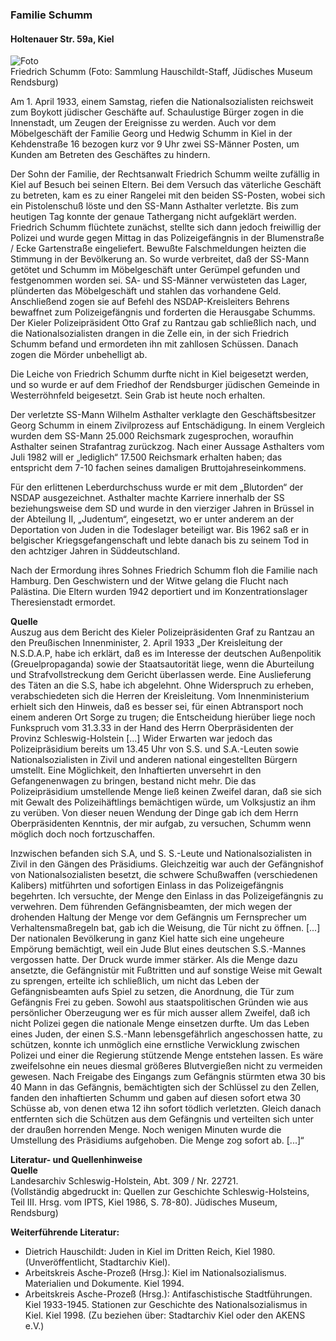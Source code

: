 ### Familie Schumm
#### Holtenauer Str. 59a, Kiel

![Foto](file:///android_asset/bio/164/164.png)  
Friedrich Schumm (Foto: Sammlung Hauschildt-Staff, Jüdisches Museum Rendsburg)

Am 1. April 1933, einem Samstag, riefen die Nationalsozialisten reichsweit zum Boykott jüdischer Geschäfte auf. Schaulustige Bürger zogen in die Innenstadt, um Zeugen der Ereignisse zu werden. Auch vor dem Möbelgeschäft der Familie Georg und Hedwig Schumm in Kiel in der Kehdenstraße 16 bezogen kurz vor 9 Uhr zwei SS-Männer Posten, um Kunden am Betreten des Geschäftes zu hindern.

Der Sohn der Familie, der Rechtsanwalt Friedrich Schumm weilte zufällig in Kiel auf Besuch bei seinen Eltern. Bei dem Versuch das väterliche Geschäft zu betreten, kam es zu einer Rangelei mit den beiden SS-Posten, wobei sich ein Pistolenschuß löste und den SS-Mann Asthalter verletzte. Bis zum heutigen Tag konnte der genaue Tathergang nicht aufgeklärt werden. Friedrich Schumm flüchtete zunächst, stellte sich dann jedoch freiwillig der Polizei und wurde gegen Mittag in das Polizeigefängnis in der Blumenstraße / Ecke Gartenstraße eingeliefert. Bewußte Falschmeldungen heizten die Stimmung in der Bevölkerung an. So wurde verbreitet, daß der SS-Mann getötet und Schumm im Möbelgeschäft unter Gerümpel gefunden und festgenommen worden sei. SA- und SS-Männer verwüsteten das Lager, plünderten das Möbelgeschäft und stahlen das vorhandene Geld. Anschließend zogen sie auf Befehl des NSDAP-Kreisleiters Behrens bewaffnet zum Polizeigefängnis und forderten die Herausgabe Schumms. Der Kieler Polizeipräsident Otto Graf zu Rantzau gab schließlich nach, und die Nationalsozialisten drangen in die Zelle ein, in der sich Friedrich Schumm befand und ermordeten ihn mit zahllosen Schüssen. Danach zogen die Mörder
unbehelligt ab.

Die Leiche von Friedrich Schumm durfte nicht in Kiel beigesetzt werden, und so
wurde er auf dem Friedhof der Rendsburger jüdischen Gemeinde in Westerröhnfeld beigesetzt. Sein Grab ist heute noch erhalten.

Der verletzte SS-Mann Wilhelm Asthalter verklagte den Geschäftsbesitzer Georg Schumm in einem Zivilprozess auf Entschädigung. In einem Vergleich wurden dem SS-Mann 25.000 Reichsmark zugesprochen, woraufhin Asthalter seinen Strafantrag zurückzog. Nach einer Aussage Asthalters vom Juli 1982 will er „lediglich“ 17.500 Reichsmark erhalten haben; das entspricht dem 7-10 fachen seines damaligen Bruttojahreseinkommens.

Für den erlittenen Leberdurchschuss wurde er mit dem „Blutorden“ der NSDAP ausgezeichnet. Asthalter machte Karriere innerhalb der SS beziehungsweise dem SD und wurde in den vierziger Jahren in Brüssel in der Abteilung II, „Judentum“, eingesetzt, wo er unter anderem an der Deportation von Juden in die Todeslager beteiligt war. Bis 1962 saß er in belgischer Kriegsgefangenschaft und lebte danach bis zu seinem Tod in den achtziger Jahren in Süddeutschland.

Nach der Ermordung ihres Sohnes Friedrich Schumm floh die Familie nach Hamburg. Den Geschwistern und der Witwe gelang die Flucht nach Palästina. Die Eltern wurden 1942 deportiert und im Konzentrationslager Theresienstadt ermordet.

**Quelle**  
Auszug aus dem Bericht des Kieler Polizeipräsidenten Graf zu Rantzau an den Preußischen Innenminister, 2. April 1933
„Der Kreisleitung der N.S.D.A.P, habe ich erklärt, daß es im Interesse der deutschen Außenpolitik (Greuelpropaganda) sowie der Staatsautorität liege, wenn die Aburteilung und Strafvollstreckung dem Gericht überlassen werde. Eine Auslieferung des Täten an die S.S, habe ich abgelehnt. Ohne Widerspruch zu erheben, verabschiedeten sich die Herren der Kreisleitung. Vom Innenministerium erhielt sich den Hinweis, daß es besser sei, für einen Abtransport noch einem anderen Ort Sorge zu trugen; die Entscheidung hierüber liege noch Funkspruch vom 31.3.33 in der Hand des Herrn Oberpräsidenten der Provinz Schleswig-Holstein [...] Wider Erwarten war jedoch das Polizeipräsidium bereits um 13.45 Uhr von S.S. und S.A.-Leuten sowie Nationalsozialisten in Zivil und anderen national eingestellten Bürgern umstellt. Eine Möglichkeit, den Inhaftierten unversehrt in den Gefangenenwagen zu bringen, bestand nicht mehr. Die das Polizeipräsidium umstellende Menge ließ keinen Zweifel daran, daß sie sich mit Gewalt des Polizeihäftlings bemächtigen würde, um Volksjustiz an ihm zu verüben. Von dieser neuen Wendung der Dinge gab ich dem Herrn Oberpräsidenten Kenntnis, der mir aufgab, zu versuchen, Schumm wenn möglich doch noch fortzuschaffen.

Inzwischen befanden sich S.A, und S. S.-Leute und Nationalsozialisten in Zivil in den Gängen des Präsidiums. Gleichzeitig war auch der Gefängnishof von Nationalsozialisten besetzt, die schwere Schußwaffen (verschiedenen Kalibers) mitführten und sofortigen Einlass in das Polizeigefängnis begehrten. Ich versuchte, der Menge den Einlass in das Polizeigefängnis zu verwehren. Dem führenden Gefängnisbeamten, der mich wegen der drohenden Haltung der Menge vor dem Gefängnis um Fernsprecher um Verhaltensmaßregeln bat, gab ich die Weisung, die Tür nicht zu öffnen. [...] Der nationalen Bevölkerung in ganz Kiel hatte sich eine ungeheure Empörung bemächtigt, weil ein Jude Blut eines deutschen S.S.-Mannes vergossen hatte. Der Druck wurde immer stärker. Als die Menge dazu ansetzte, die Gefängnistür mit Fußtritten und auf sonstige Weise mit Gewalt zu sprengen, erteilte ich schließlich, um nicht das Leben der Gefängnisbeamten aufs Spiel zu setzen, die Anordnung, die Tür zum Gefängnis Frei zu geben. Sowohl aus staatspolitischen Gründen wie aus persönlicher Oberzeugung wer es für mich ausser allem Zweifel, daß ich nicht Polizei gegen die nationale Menge einsetzen durfte. Um das Leben eines Juden, der einen S.S.-Mann lebensgefährlich angeschossen hatte, zu schützen, konnte ich unmöglich eine ernstliche Verwicklung zwischen Polizei und einer die Regierung stützende Menge entstehen lassen. Es wäre zweifelsohne ein neues diesmal größeres Blutvergießen nicht zu vermeiden gewesen. Nach Freigabe des Eingangs zum Gefängnis stürmten etwa 30 bis 40 Mann in das Gefängnis, bemächtigten sich der Schlüssel zu den Zellen, fanden den inhaftierten Schumm und gaben auf diesen sofort etwa 30 Schüsse ab, von denen etwa 12 ihn sofort tödlich verletzten. Gleich danach entfernten sich die Schützen aus dem Gefängnis und verteilten sich unter der draußen horrenden Menge. Noch wenigen Minuten wurde die Umstellung des Präsidiums aufgehoben. Die Menge zog sofort ab. [...]“

**Literatur- und Quellenhinweise**  
**Quelle**  
Landesarchiv Schleswig-Holstein, Abt. 309 / Nr. 22721.  
(Vollständig abgedruckt in: Quellen zur Geschichte Schleswig-Holsteins, Teil III. Hrsg. vom IPTS, Kiel 1986, S. 78-80).
Jüdisches Museum, Rendsburg)

**Weiterführende Literatur:**  
- Dietrich Hauschildt: Juden in Kiel im Dritten Reich, Kiel 1980. (Unveröffentlicht, Stadtarchiv Kiel).
- Arbeitskreis Asche-Prozeß (Hrsg.): Kiel im Nationalsozialismus. Materialien und Dokumente. Kiel 1994.
- Arbeitskreis Asche-Prozeß (Hrsg.): Antifaschistische Stadtführungen. Kiel 1933-1945. Stationen zur Geschichte des Nationalsozialismus in Kiel. Kiel 1998.
(Zu beziehen über: Stadtarchiv Kiel oder den AKENS e.V.)
